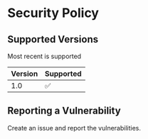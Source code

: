 # Security Policy

## Supported Versions

Most recent is supported

| Version | Supported          |
| ------- | ------------------ |
| 1.0     | :white_check_mark: |

## Reporting a Vulnerability
Create an issue and report the vulnerabilities.

